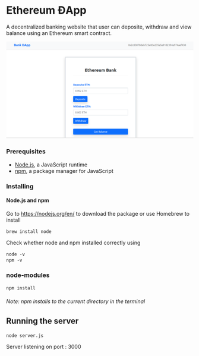 # Ethereum ĐApp
A decentralized banking website that user can deposite, withdraw and view balance using an Ethereum smart contract.

![screenshot](demo.png)

### Prerequisites

* [Node.js](https://nodejs.org/en/), a JavaScript runtime
* [npm](https://www.npmjs.com), a package manager for JavaScript


### Installing

#### Node.js and npm  
Go to https://nodejs.org/en/ to download the package or use Homebrew to install
```
brew install node
```
Check whether node and npm installed correctly using
```
node -v
npm -v
```

### node-modules
```
npm install
```


###### Note: npm installs to the current directory in the terminal

## Running the server

```
node server.js
```
Server listening on port : 3000



